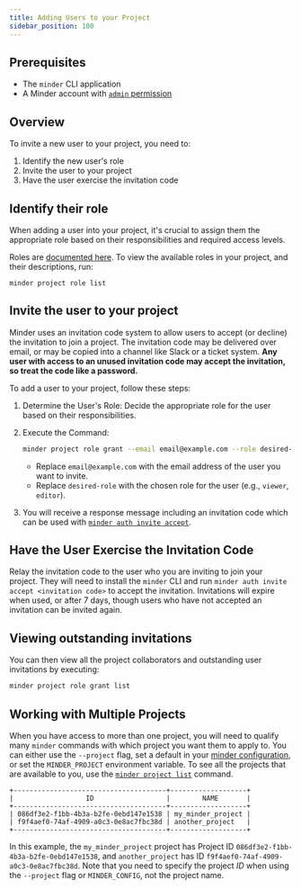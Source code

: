 ```yaml
---
title: Adding Users to your Project
sidebar_position: 100
---
```


## Prerequisites

- The `minder` CLI application
- A Minder account with [`admin` permission](../user_management/user_roles.md)

## Overview

To invite a new user to your project, you need to:

1. Identify the new user's role
2. Invite the user to your project
3. Have the user exercise the invitation code

## Identify their role

When adding a user into your project, it's crucial to assign them the
appropriate role based on their responsibilities and required access levels.

Roles are [documented here](user_roles.md). To view the available roles in your
project, and their descriptions, run:

```
minder project role list
```

## Invite the user to your project

Minder uses an invitation code system to allow users to accept (or decline) the
invitation to join a project. The invitation code may be delivered over email,
or may be copied into a channel like Slack or a ticket system. **Any user with
access to an unused invitation code may accept the invitation, so treat the code
like a password.**

To add a user to your project, follow these steps:

1. Determine the User's Role: Decide the appropriate role for the user based on
   their responsibilities.

2. Execute the Command:

   ```bash
   minder project role grant --email email@example.com --role desired-role
   ```

   - Replace `email@example.com` with the email address of the user you want to
     invite.
   - Replace `desired-role` with the chosen role for the user (e.g., `viewer`,
     `editor`).

3. You will receive a response message including an invitation code which can be
   used with
   [`minder auth invite accept`](../ref/cli/minder_auth_invite_accept.md).

## Have the User Exercise the Invitation Code

Relay the invitation code to the user who you are inviting to join your project.
They will need to install the `minder` CLI and run 
`minder auth invite accept <invitation code>` to accept the invitation.
Invitations will expire when used, or after 7 days, though users who have not
accepted an invitation can be invited again.

## Viewing outstanding invitations

You can then view all the project collaborators and outstanding user invitations
by executing:

```bash
minder project role grant list
```

## Working with Multiple Projects

When you have access to more than one project, you will need to qualify many
`minder` commands with which project you want them to apply to. You can either
use the `--project` flag, set a default in your
[minder configuration](../ref/cli_configuration.md), or set the `MINDER_PROJECT`
environment variable. To see all the projects that are available to you, use the
[`minder project list`](../ref/cli/minder_project_list.md) command.

```
+--------------------------------------+-------------------+
|                  ID                  |        NAME       |
+--------------------------------------+-------------------+
| 086df3e2-f1bb-4b3a-b2fe-0ebd147e1538 | my_minder_project |
| f9f4aef0-74af-4909-a0c3-0e8ac7fbc38d | another_project   |
+--------------------------------------+-------------------+
```

In this example, the `my_minder_project` project has Project ID
`086df3e2-f1bb-4b3a-b2fe-0ebd147e1538`, and `another_project` has ID
`f9f4aef0-74af-4909-a0c3-0e8ac7fbc38d`. Note that you need to specify the
project _ID_ when using the `--project` flag or `MINDER_CONFIG`, not the project
name.
